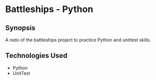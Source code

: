 Battleships - Python
=======================

## Synopsis

A redo of the battleships project to practice Python and unittest skills.

## Technologies Used

- Python
- UnitTest
